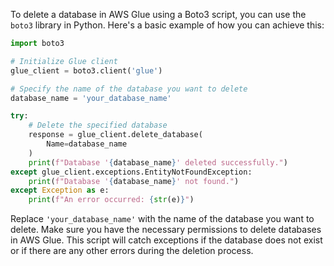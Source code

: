 To delete a database in AWS Glue using a Boto3 script, you can use the `boto3` library in Python. Here's a basic example of how you can achieve this:

```python
import boto3

# Initialize Glue client
glue_client = boto3.client('glue')

# Specify the name of the database you want to delete
database_name = 'your_database_name'

try:
    # Delete the specified database
    response = glue_client.delete_database(
        Name=database_name
    )
    print(f"Database '{database_name}' deleted successfully.")
except glue_client.exceptions.EntityNotFoundException:
    print(f"Database '{database_name}' not found.")
except Exception as e:
    print(f"An error occurred: {str(e)}")
```

Replace `'your_database_name'` with the name of the database you want to delete. Make sure you have the necessary permissions to delete databases in AWS Glue. This script will catch exceptions if the database does not exist or if there are any other errors during the deletion process.
